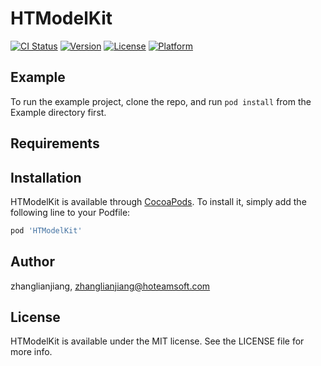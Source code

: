 # HTModelKit

[![CI Status](https://img.shields.io/travis/zhanglianjiang/HTModelKit.svg?style=flat)](https://travis-ci.org/zhanglianjiang/HTModelKit)
[![Version](https://img.shields.io/cocoapods/v/HTModelKit.svg?style=flat)](https://cocoapods.org/pods/HTModelKit)
[![License](https://img.shields.io/cocoapods/l/HTModelKit.svg?style=flat)](https://cocoapods.org/pods/HTModelKit)
[![Platform](https://img.shields.io/cocoapods/p/HTModelKit.svg?style=flat)](https://cocoapods.org/pods/HTModelKit)

## Example

To run the example project, clone the repo, and run `pod install` from the Example directory first.

## Requirements

## Installation

HTModelKit is available through [CocoaPods](https://cocoapods.org). To install
it, simply add the following line to your Podfile:

```ruby
pod 'HTModelKit'
```

## Author

zhanglianjiang, zhanglianjiang@hoteamsoft.com

## License

HTModelKit is available under the MIT license. See the LICENSE file for more info.
